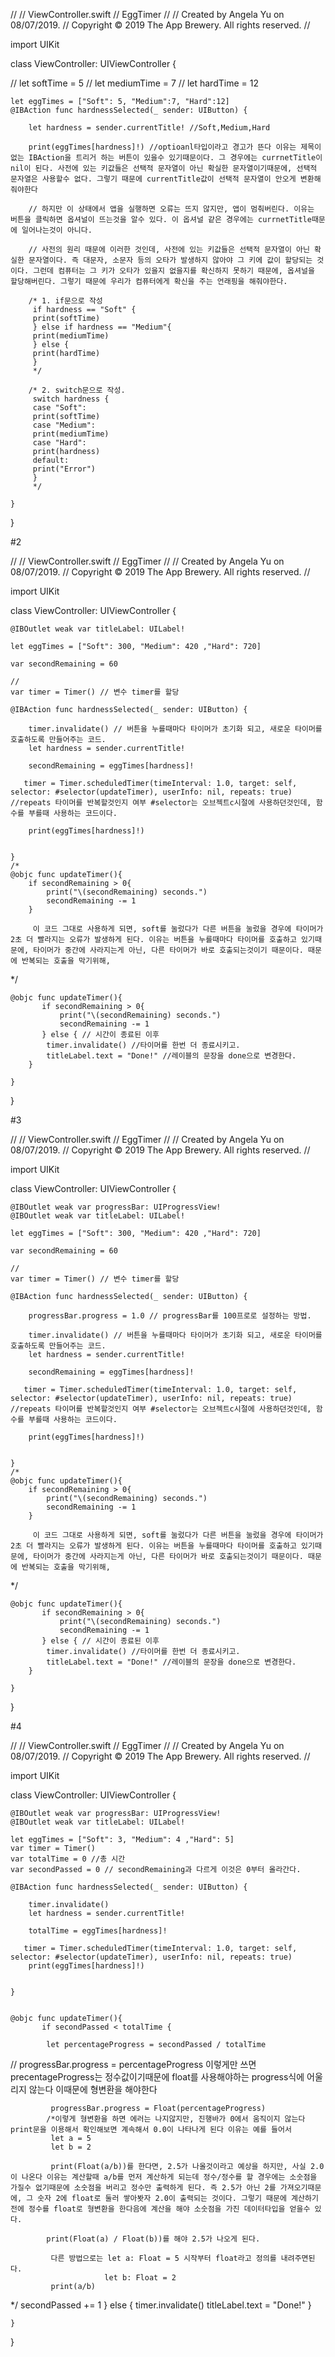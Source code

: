 //
//  ViewController.swift
//  EggTimer
//
//  Created by Angela Yu on 08/07/2019.
//  Copyright © 2019 The App Brewery. All rights reserved.
//

import UIKit

class ViewController: UIViewController {
    
//    let softTime = 5
//    let mediumTime = 7
//    let hardTime = 12
    
    let eggTimes = ["Soft": 5, "Medium":7, "Hard":12]
    @IBAction func hardnessSelected(_ sender: UIButton) {
        
        let hardness = sender.currentTitle! //Soft,Medium,Hard
        
        print(eggTimes[hardness]!) //optioanl타입이라고 경고가 뜬다 이유는 제목이 없는 IBAction을 트리거 하는 버튼이 있을수 있기때문이다. 그 경우에는 currnetTitle이 nil이 된다. 사전에 있는 키값들은 선택적 문자열이 아닌 확실한 문자열이기때문에, 선택적 문자열은 사용할수 없다. 그렇기 때문에 currentTitle값이 선택적 문자열이 안오게 변환해줘야한다
        
        // 하지만 이 상태에서 앱을 실행하면 오류는 뜨지 않지만, 앱이 멈춰버린다. 이유는 버튼을 클릭하면 옵셔널이 뜨는것을 알수 있다. 이 옵셔널 같은 경우에는 currnetTitle때문에 일어나는것이 아니다.
        
        // 사전의 원리 때문에 이러한 것인데, 사전에 있는 키값들은 선택적 문자열이 아닌 확실한 문자열이다. 즉 대문자, 소문자 등의 오타가 발생하지 않아야 그 키에 값이 할당되는 것이다. 그런데 컴퓨터는 그 키가 오타가 있을지 없을지를 확신하지 못하기 때문에, 옵셔널을 할당해버린다. 그렇기 때문에 우리가 컴퓨터에게 확신을 주는 언래핑을 해줘야한다.
        
        /* 1. if문으로 작성
         if hardness == "Soft" {
         print(softTime)
         } else if hardness == "Medium"{
         print(mediumTime)
         } else {
         print(hardTime)
         }
         */
        
        /* 2. switch문으로 작성.
         switch hardness {
         case "Soft":
         print(softTime)
         case "Medium":
         print(mediumTime)
         case "Hard":
         print(hardness)
         default:
         print("Error")
         }
         */
        
    }
    
}





#2



//
//  ViewController.swift
//  EggTimer
//
//  Created by Angela Yu on 08/07/2019.
//  Copyright © 2019 The App Brewery. All rights reserved.
//

import UIKit

class ViewController: UIViewController {
    
    @IBOutlet weak var titleLabel: UILabel!
    
    let eggTimes = ["Soft": 300, "Medium": 420 ,"Hard": 720]
    
    var secondRemaining = 60
    
    //
    var timer = Timer() // 변수 timer를 할당
    
    @IBAction func hardnessSelected(_ sender: UIButton) {
        
        timer.invalidate() // 버튼을 누를때마다 타이머가 초기화 되고, 새로운 타이머를 호출하도록 만들어주는 코드.
        let hardness = sender.currentTitle!
        
        secondRemaining = eggTimes[hardness]!
        
       timer = Timer.scheduledTimer(timeInterval: 1.0, target: self, selector: #selector(updateTimer), userInfo: nil, repeats: true) //repeats 타이머를 반복할것인지 여부 #selector는 오브젝트c시절에 사용하던것인데, 함수를 부를때 사용하는 코드이다.
        
        print(eggTimes[hardness]!)
         
        
    }
    /*
    @objc func updateTimer(){
        if secondRemaining > 0{
            print("\(secondRemaining) seconds.")
            secondRemaining -= 1
        }
        
         이 코드 그대로 사용하게 되면, soft를 눌렀다가 다른 버튼을 눌렀을 경우에 타이머가 2초 더 빨라지는 오류가 발생하게 된다. 이유는 버튼을 누를때마다 타이머를 호출하고 있기때문에, 타이머가 중간에 사라지는게 아닌, 다른 타이머가 바로 호출되는것이기 때문이다. 때문에 반복되는 호출을 막기위해,
 */
    
    @objc func updateTimer(){
           if secondRemaining > 0{
               print("\(secondRemaining) seconds.")
               secondRemaining -= 1
           } else { // 시간이 종료된 이후
            timer.invalidate() //타이머를 한번 더 종료시키고.
            titleLabel.text = "Done!" //레이블의 문장을 done으로 변경한다.
        }
    
    }
    
}


#3


//
//  ViewController.swift
//  EggTimer
//
//  Created by Angela Yu on 08/07/2019.
//  Copyright © 2019 The App Brewery. All rights reserved.
//

import UIKit

class ViewController: UIViewController {
    
    @IBOutlet weak var progressBar: UIProgressView!
    @IBOutlet weak var titleLabel: UILabel!
    
    let eggTimes = ["Soft": 300, "Medium": 420 ,"Hard": 720]
    
    var secondRemaining = 60
    
    //
    var timer = Timer() // 변수 timer를 할당
    
    @IBAction func hardnessSelected(_ sender: UIButton) {
        
        progressBar.progress = 1.0 // progressBar를 100프로로 설정하는 방법.
        
        timer.invalidate() // 버튼을 누를때마다 타이머가 초기화 되고, 새로운 타이머를 호출하도록 만들어주는 코드.
        let hardness = sender.currentTitle!
        
        secondRemaining = eggTimes[hardness]!
        
       timer = Timer.scheduledTimer(timeInterval: 1.0, target: self, selector: #selector(updateTimer), userInfo: nil, repeats: true) //repeats 타이머를 반복할것인지 여부 #selector는 오브젝트c시절에 사용하던것인데, 함수를 부를때 사용하는 코드이다.
        
        print(eggTimes[hardness]!)
         
        
    }
    /*
    @objc func updateTimer(){
        if secondRemaining > 0{
            print("\(secondRemaining) seconds.")
            secondRemaining -= 1
        }
        
         이 코드 그대로 사용하게 되면, soft를 눌렀다가 다른 버튼을 눌렀을 경우에 타이머가 2초 더 빨라지는 오류가 발생하게 된다. 이유는 버튼을 누를때마다 타이머를 호출하고 있기때문에, 타이머가 중간에 사라지는게 아닌, 다른 타이머가 바로 호출되는것이기 때문이다. 때문에 반복되는 호출을 막기위해,
 */
    
    @objc func updateTimer(){
           if secondRemaining > 0{
               print("\(secondRemaining) seconds.")
               secondRemaining -= 1
           } else { // 시간이 종료된 이후
            timer.invalidate() //타이머를 한번 더 종료시키고.
            titleLabel.text = "Done!" //레이블의 문장을 done으로 변경한다.
        }
    
    }
    
}





























#4



//
//  ViewController.swift
//  EggTimer
//
//  Created by Angela Yu on 08/07/2019.
//  Copyright © 2019 The App Brewery. All rights reserved.
//

import UIKit

class ViewController: UIViewController {
    
    @IBOutlet weak var progressBar: UIProgressView!
    @IBOutlet weak var titleLabel: UILabel!
    
    let eggTimes = ["Soft": 3, "Medium": 4 ,"Hard": 5]
    var timer = Timer()
    var totalTime = 0 //총 시간
    var secondPassed = 0 // secondRemaining과 다르게 이것은 0부터 올라간다.
    
    @IBAction func hardnessSelected(_ sender: UIButton) {
        
        timer.invalidate()
        let hardness = sender.currentTitle!
        
        totalTime = eggTimes[hardness]!
        
       timer = Timer.scheduledTimer(timeInterval: 1.0, target: self, selector: #selector(updateTimer), userInfo: nil, repeats: true)
        print(eggTimes[hardness]!)
         
        
    }
    
    
    @objc func updateTimer(){
           if secondPassed < totalTime {
            
            let percentageProgress = secondPassed / totalTime
            
//            progressBar.progress = percentageProgress  이렇게만 쓰면 precentageProgress는 정수값이기때문에 float를 사용해야하는 progress식에 어울리지 않는다 이때문에 형변환을 해야한다
            
             progressBar.progress = Float(percentageProgress)
            /*이렇게 형변환을 하면 에러는 나지않지만, 진행바가 0에서 움직이지 않는다 print문을 이용해서 확인해보면 계속해서 0.0이 나타나게 된다 이유는 예를 들어서
             let a = 5
             let b = 2
             
             print(Float(a/b))를 한다면, 2.5가 나올것이라고 예상을 하지만, 사실 2.0이 나온다 이유는 계산할때 a/b를 먼저 계산하게 되는데 정수/정수를 할 경우에는 소숫점을 가질수 없기때문에 소숫점을 버리고 정수만 출력하게 된다. 즉 2.5가 아닌 2를 가져오기때문에, 그 숫자 2에 float로 둘러 쌓아봣자 2.0이 출력되는 것이다. 그렇기 때문에 계산하기 전에 정수를 float로 형변환을 한다음에 계산을 해야 소숫점을 가진 데이터타입을 얻을수 있다.
             
            print(Float(a) / Float(b))를 해야 2.5가 나오게 된다.
             
             다른 방법으로는 let a: Float = 5 시작부터 float라고 정의를 내려주면된다.
                         let b: Float = 2
             print(a/b)
            
 */
               secondPassed += 1
           } else {
            timer.invalidate()
            titleLabel.text = "Done!"
        }
    
    }
    
}
